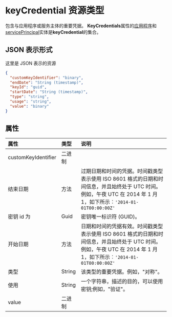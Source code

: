 # <a name="keycredential-resource-type"></a>keyCredential 资源类型

包含与应用程序或服务主体的重要凭据。 **KeyCredentials**属性的[应用程序](application.md)和[servicePrincipal](serviceprincipal.md)实体是**keyCredential**的集合。


## <a name="json-representation"></a>JSON 表示形式

这里是 JSON 表示的资源

<!-- {
  "blockType": "resource",
  "optionalProperties": [

  ],
  "@odata.type": "microsoft.graph.keyCredential"
}-->

```json
{
  "customKeyIdentifier": "binary",
  "endDate": "String (timestamp)",
  "keyId": "guid",
  "startDate": "String (timestamp)",
  "type": "string",
  "usage": "string",
  "value": "binary"
}

```
## <a name="properties"></a>属性
| 属性     | 类型   |说明|
|:---------------|:--------|:----------|
|customKeyIdentifier|二进制|            |
|结束日期|方法|过期日期和时间的凭据。时间戳类型表示使用 ISO 8601 格式的日期和时间信息，并且始终处于 UTC 时间。 例如，午夜 UTC 在 2014 年 1 月 1，如下所示︰`'2014-01-01T00:00:00Z'`|
|密钥 id 为|Guid|密钥唯一标识符 (GUID)。|
|开始日期|方法|日期和时间的凭据有效。时间戳类型表示使用 ISO 8601 格式的日期和时间信息，并且始终处于 UTC 时间。 例如，午夜 UTC 在 2014 年 1 月 1，如下所示︰`'2014-01-01T00:00:00Z'`|
|类型|String|该类型的重要凭据。例如，"对称"。|
|使用|String|一个字符串，描述的目的，可以使用密钥;例如，"验证"。|
|value|二进制|            |

<!-- uuid: 8fcb5dbc-d5aa-4681-8e31-b001d5168d79
2015-10-25 14:57:30 UTC -->
<!-- {
  "type": "#page.annotation",
  "description": "keyCredential resource",
  "keywords": "",
  "section": "documentation",
  "tocPath": ""
}-->